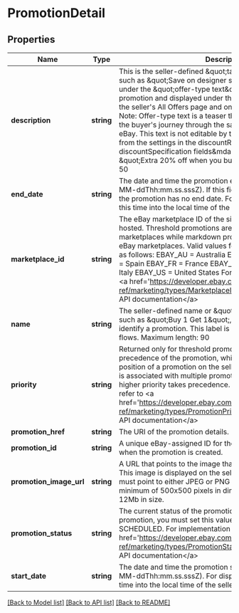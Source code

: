 # PromotionDetail

## Properties
Name | Type | Description | Notes
------------ | ------------- | ------------- | -------------
**description** | **string** | This is the seller-defined &amp;quot;tag line&amp;quot; for the offer, such as &amp;quot;Save on designer shoes.&amp;quot; Tag lines appear under the &amp;quot;offer-type text&amp;quot; that is generated for a promotion and displayed under the offer tile that is shown on the seller&#39;s All Offers page and on the promotion&#39;s event page. Note: Offer-type text is a teaser that&#39;s presented throughout the buyer&#39;s journey through the sales flow and is generated by eBay. This text is not editable by the seller&amp;mdash;it&#39;s derived from the settings in the discountRules and discountSpecification fields&amp;mdash;and can be, for example, &amp;quot;Extra 20% off when you buy 3+&amp;quot;. Maximum length: 50 | [optional] 
**end_date** | **string** | The date and time the promotion ends in UTC format (yyyy-MM-ddThh:mm.ss.sssZ). If this field is blank (null), it indicates the promotion has no end date. For display purposes, convert this time into the local time of the seller. | [optional] 
**marketplace_id** | **string** | The eBay marketplace ID of the site where the promotion is hosted. Threshold promotions are supported on a select set of marketplaces while markdown promotions are supported on all eBay marketplaces. Valid values for threshold promotions are as follows: EBAY_AU &#x3D; Australia EBAY_DE &#x3D; Germany EBAY_ES &#x3D; Spain EBAY_FR &#x3D; France EBAY_GB &#x3D; Great Britain EBAY_IT &#x3D; Italy EBAY_US &#x3D; United States For implementation help, refer to &lt;a href&#x3D;&#39;https://developer.ebay.com/devzone/rest/api-ref/marketing/types/MarketplaceIdEnum.html&#39;&gt;eBay API documentation&lt;/a&gt; | [optional] 
**name** | **string** | The seller-defined name or &amp;quot;title&amp;quot; of the promotion, such as &amp;quot;Buy 1 Get 1&amp;quot;, that the seller can use to identify a promotion. This label is not displayed in end-user flows. Maximum length: 90 | [optional] 
**priority** | **string** | Returned only for threshold promotions, this field indicates the precedence of the promotion, which is used to determine the position of a promotion on the seller&#39;s All Offers page. If an item is associated with multiple promotions, the promotion with the higher priority takes precedence. For implementation help, refer to &lt;a href&#x3D;&#39;https://developer.ebay.com/devzone/rest/api-ref/marketing/types/PromotionPriorityEnum.html&#39;&gt;eBay API documentation&lt;/a&gt; | [optional] 
**promotion_href** | **string** | The URI of the promotion details. | [optional] 
**promotion_id** | **string** | A unique eBay-assigned ID for the promotion that&#39;s generated when the promotion is created. | [optional] 
**promotion_image_url** | **string** | A URL that points to the image that represents the promotion. This image is displayed on the seller&#39;s All Offers page. The URL must point to either JPEG or PNG image and it must be a minimum of 500x500 pixels in dimension and cannot exceed 12Mb in size. | [optional] 
**promotion_status** | **string** | The current status of the promotion. When creating a new promotion, you must set this value to either DRAFT or SCHEDULED. For implementation help, refer to &lt;a href&#x3D;&#39;https://developer.ebay.com/devzone/rest/api-ref/marketing/types/PromotionStatusEnum.html&#39;&gt;eBay API documentation&lt;/a&gt; | [optional] 
**start_date** | **string** | The date and time the promotion starts in UTC format (yyyy-MM-ddThh:mm.ss.sssZ). For display purposes, convert this time into the local time of the seller. | [optional] 

[[Back to Model list]](../README.md#documentation-for-models) [[Back to API list]](../README.md#documentation-for-api-endpoints) [[Back to README]](../README.md)



